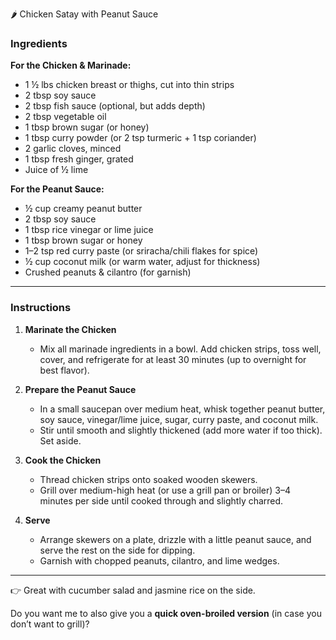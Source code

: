 🌶️ Chicken Satay with Peanut Sauce

### Ingredients

**For the Chicken & Marinade:**

* 1 ½ lbs chicken breast or thighs, cut into thin strips
* 2 tbsp soy sauce
* 2 tbsp fish sauce (optional, but adds depth)
* 2 tbsp vegetable oil
* 1 tbsp brown sugar (or honey)
* 1 tbsp curry powder (or 2 tsp turmeric + 1 tsp coriander)
* 2 garlic cloves, minced
* 1 tbsp fresh ginger, grated
* Juice of ½ lime

**For the Peanut Sauce:**

* ½ cup creamy peanut butter
* 2 tbsp soy sauce
* 1 tbsp rice vinegar or lime juice
* 1 tbsp brown sugar or honey
* 1–2 tsp red curry paste (or sriracha/chili flakes for spice)
* ½ cup coconut milk (or warm water, adjust for thickness)
* Crushed peanuts & cilantro (for garnish)

---

### Instructions

1. **Marinate the Chicken**

   * Mix all marinade ingredients in a bowl. Add chicken strips, toss well, cover, and refrigerate for at least 30 minutes (up to overnight for best flavor).

2. **Prepare the Peanut Sauce**

   * In a small saucepan over medium heat, whisk together peanut butter, soy sauce, vinegar/lime juice, sugar, curry paste, and coconut milk.
   * Stir until smooth and slightly thickened (add more water if too thick). Set aside.

3. **Cook the Chicken**

   * Thread chicken strips onto soaked wooden skewers.
   * Grill over medium-high heat (or use a grill pan or broiler) 3–4 minutes per side until cooked through and slightly charred.

4. **Serve**

   * Arrange skewers on a plate, drizzle with a little peanut sauce, and serve the rest on the side for dipping.
   * Garnish with chopped peanuts, cilantro, and lime wedges.

---

👉 Great with cucumber salad and jasmine rice on the side.

Do you want me to also give you a **quick oven-broiled version** (in case you don’t want to grill)?

